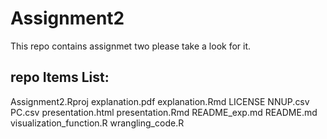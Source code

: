 # Assignment2
  This repo contains assignmet two please take a look for it.
  
## repo Items List:
  Assignment2.Rproj
  explanation.pdf
  explanation.Rmd
  LICENSE
  NNUP.csv
  PC.csv
  presentation.html
  presentation.Rmd
  README_exp.md
  README.md
  visualization_function.R
  wrangling_code.R
